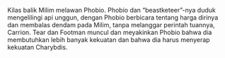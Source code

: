 Kilas balik Milim melawan Phobio. Phobio dan “beastketeer”-nya duduk mengelilingi api unggun, dengan Phobio berbicara tentang harga dirinya dan membalas dendam pada Milim, tanpa melanggar perintah tuannya, Carrion. Tear dan Footman muncul dan meyakinkan Phobio bahwa dia membutuhkan lebih banyak kekuatan dan bahwa dia harus menyerap kekuatan Charybdis.
